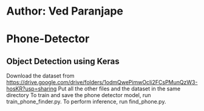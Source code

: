 # Author: Ved Paranjape
# Phone-Detector


## Object Detection using Keras
Download the dataset from https://drive.google.com/drive/folders/1odmQwePimwOcIi2FCsPMunQzW3-hosKR?usp=sharing 
Put all the other files and the dataset in the same directory
To train and save the phone detector model, run train_phone_finder.py. To perform inference, run find_phone.py. 
